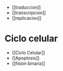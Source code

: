- [[traduccion]]
- [[transcripcion]]
- [[replicacion]]

# Ciclo celular
- [[Ciclo Celular]]
- [[Apoptosis]]
- [[fision binaria]]
